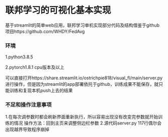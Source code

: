 # 联邦学习的可视化基本实现

基于streamlit的简单web应用，联邦学习单机实现部分代码及结构借鉴于github项目https://github.com/WHDY/FedAvg

### 环境

1.python3.8.5

2.pytorch1.8.1 cpu版本及以上

可以直接打开https://share.streamlit.io/ostrichpie818/visual_fl/main/server.py 进行操作，但是因为streamlit的app部署依托于github，训练成果不能保存，就只能训练和复现本机push上去的结果

### 不足和操作注意事项

1.在每次调参数时都会刷新界面重新执行，所以容易出现没有改变完参数就开始训练的情况
  操作方法：回到主页来调整侧边栏参数
2.源代码server.py 117行偶尔会出现越界导致程序崩掉
